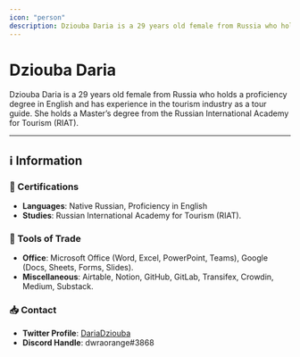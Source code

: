 ```yaml
---
icon: "person"
description: Dziouba Daria is a 29 years old female from Russia who holds a proficiency degree in English and has experience in the tourism industry as a tour guide. She holds a Master’s degree from the Russian International Academy for Tourism (RIAT).
---
```


# Dziouba Daria

Dziouba Daria is a 29 years old female from Russia who holds a proficiency degree in English and has experience in the tourism industry as a tour guide. She holds a Master’s degree from the Russian International Academy for Tourism (RIAT).

---

## ℹ️ Information

### 📜 Certifications

- **Languages**: Native Russian, Proficiency in English
- **Studies**: Russian International Academy for Tourism (RIAT).

### 🧰 Tools of Trade

- **Office**: Microsoft Office (Word, Excel, PowerPoint, Teams), Google (Docs, Sheets, Forms, Slides).
- **Miscellaneous**: Airtable, Notion, GitHub, GitLab, Transifex, Crowdin, Medium, Substack.

### 📥 Contact

- **Twitter Profile**: [DariaDziouba](https://twitter.com/DariaDziouba)
- **Discord Handle**: dwraorange#3868
